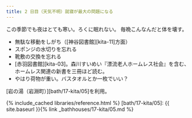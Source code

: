 ```yaml
---
title: 2 日目（天気不明）就寝が最大の問題になる
---
```


この季節でも夜はとても寒い。ろくに眠れない。
毎晩こんなんだと体を壊す。

* 無駄な移動をしがち（[神谷図書館][kita-11]方面）
* スポンジの水切りを忘れる
* 靴敷の交換を忘れる
* [赤羽図書館][kita-03]。森川すいめい『漂流老人ホームレス社会』を含む、ホームレス関連の新書を三冊ほど読む。
* やはり荷物が重い。バスタオルとか一枚でいい？

[岩の湯（岩淵町）][bath/17-kita/05]を利用。

{% include_cached libraries/reference.html %}
[bath/17-kita/05]: {{ site.baseurl }}{% link _bathhouses/17-kita/05.md %}
